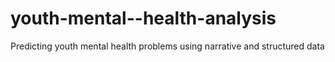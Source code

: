 # youth-mental--health-analysis
Predicting youth mental health problems using narrative and structured data
